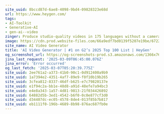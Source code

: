 ```yaml
---
site_uuid: 8bccd87d-6ae8-4098-9bd4-09828323e68d
url: https://www.heygen.com/
tags:
- AI-Toolkit
- Generative-AI
- gen-ai--video
zinger: Produce studio-quality videos in 175 languages without a camera or crew.
image: https://cdn.prod.website-files.com/66a9edf7bd0139f5207e19be/6722642f01b5171be0920f3f_HeyGen_AI-Video_Generator-Platform.png
site_name: AI Video Generator
title: 'AI Video Generator | #1 on G2’s 2025 Top 100 List | HeyGen'
og_screenshot_url: https://og-screenshots-prod.s3.amazonaws.com/1366x768/80/false/c0fadff54acb974981c2160509946bb429736ff7bee1b8892218f022386d33b8.jpeg
jina_last_request: '2025-03-09T06:45:00.076Z'
jina_error: 'Error occurred'
og_last_fetch: '2025-03-07T05:20:39.775Z'
site_uuid: 2ee761a2-a373-41b0-90c1-0d912400a9b9
site_uuid: 1a7394e2-4351-4af7-89e9-f0f10b19b265
site_uuid: 3cfea812-8337-46df-b625-e7c79820137e
site_uuid: e1f94c2a-bb1e-48d8-a91d-48efe7a94bc3
site_uuid: e4e8a343-1a57-4d81-9813-21f034426892
site_uuid: 64882d5b-3ed1-4542-b6f0-0c0e877cf3d0
site_uuid: d34407dc-ec05-4578-8de4-013f85b7b817
site_uuid: eb1111f0-196b-4689-8b98-876ac687fb0e
---
```


